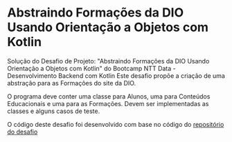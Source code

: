 # Abstraindo Formações da DIO Usando Orientação a Objetos com Kotlin
Solução do Desafio de Projeto: "Abstraindo Formações da DIO Usando Orientação a Objetos com Kotlin" do Bootcamp NTT Data - Desenvolvimento Backend com Kotlin
Este desafio propõe a criação de uma abstração para as Formações do site da DIO.

O programa deve conter uma classe para Alunos, uma para Conteúdos Educacionais e uma para as Formações.
Devem ser implementadas as classes e alguns casos de teste.

O código deste desafio foi desenvolvido com base no código do [repositório do desafio](https://github.com/digitalinnovationone/aprenda-kotlin-com-exemplos-lab)